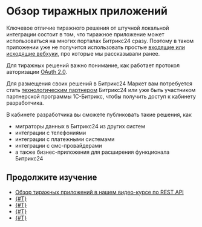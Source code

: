 # Обзор тиражных приложений

Ключевое отличие тиражного решения от штучной локальной интеграции состоит в том, что тиражное приложение может использоваться на многих порталах Битрикс24 сразу. Поэтому в таком приложении уже не получится использовать простые [входящие или исходящие вебхуки](../local-integrations/local-webhooks.md), про которые мы рассказывали ранее.

Для тиражных решений важно понимание, как работает протокол авторизации [OAuth 2.0](../api-reference/oauth/index.md).

Для размещения своих решений в Битрикс24 Маркет вам потребуется стать [технологическим партнером](technology-partnership.md) Битрикс24 или уже быть участником партнерской программы 1С-Битрикс, чтобы получить доступ к кабинету разработчика.

В кабинете разработчика вы сможете публиковать такие решения, как

- миграторы данных в Битрикс24 из других систем
- интеграции с телефониями
- интеграции с платежными системами
- интеграции с смс-провайдерами
- а также бизнес-приложения для расширения функционала Битрикс24

## Продолжите изучение

- [Обзор тиражных приложений в нашем видео-курсе по REST API](https://dev.1c-bitrix.ru/learning/course/index.php?COURSE_ID=266&LESSON_ID=25590&LESSON_PATH=25398.25506.25530.25590)
- [{#T}](technology-partnership.md)
- [{#T}](preparing-to-publish/how-to-add-app.md)
- [{#T}](monetization/index.md)
- [{#T}](promoting-and-analytics/index.md)
